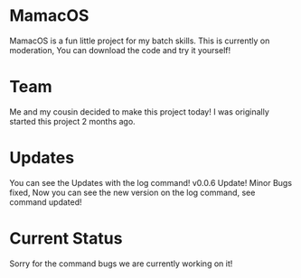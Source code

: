 
# MamacOS
MamacOS is a fun little project for my batch skills. This is currently on moderation,
You can download the code and try it yourself!

# Team
Me and my cousin decided to make this project today! I was originally started this project 2 months ago.

# Updates
You can see the Updates with the log command!
v0.0.6 Update!
Minor Bugs fixed,
Now you can see the new version on the log command,
see command updated!

# Current Status
Sorry for the command bugs we are currently working on it!
